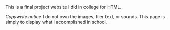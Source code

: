 This is a final project website I did in college for HTML. 

*Copywrite notice* I do not own the images, filer text, or sounds. This page is simply to display what I accomplished in school.
